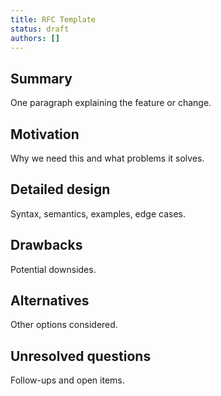 ```yaml
---
title: RFC Template
status: draft
authors: []
---
```


## Summary

One paragraph explaining the feature or change.

## Motivation

Why we need this and what problems it solves.

## Detailed design

Syntax, semantics, examples, edge cases.

## Drawbacks

Potential downsides.

## Alternatives

Other options considered.

## Unresolved questions

Follow-ups and open items.


